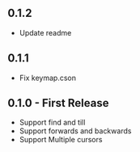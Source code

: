 ## 0.1.2
* Update readme

## 0.1.1
* Fix keymap.cson

## 0.1.0 - First Release
* Support find and till
* Support forwards and backwards
* Support Multiple cursors
